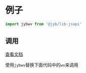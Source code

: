 # 例子

```javascript
import jybwv from '@jyb/lib-jsapi'
```

## 调用

[查看文档](https://ones.ai/wiki/#/team/Tnb2S5Qj/space/YVQyvvRX/page/JcrWVQMk)

使用`jybwv`替换下面代码中的`wv`来调用

